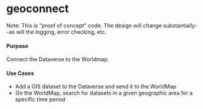 # geoconnect

Note: This is "proof of concept" code.  The design will change substantially--as will the logging, error checking, etc.

#### Purpose

Connect the Dataverse to the Worldmap.  

#### Use Cases

* Add a GIS dataset to the Dataverse and send it to the WorldMap 
* On the WorldMap, search for datasets in a given geographic area for a specific time period
